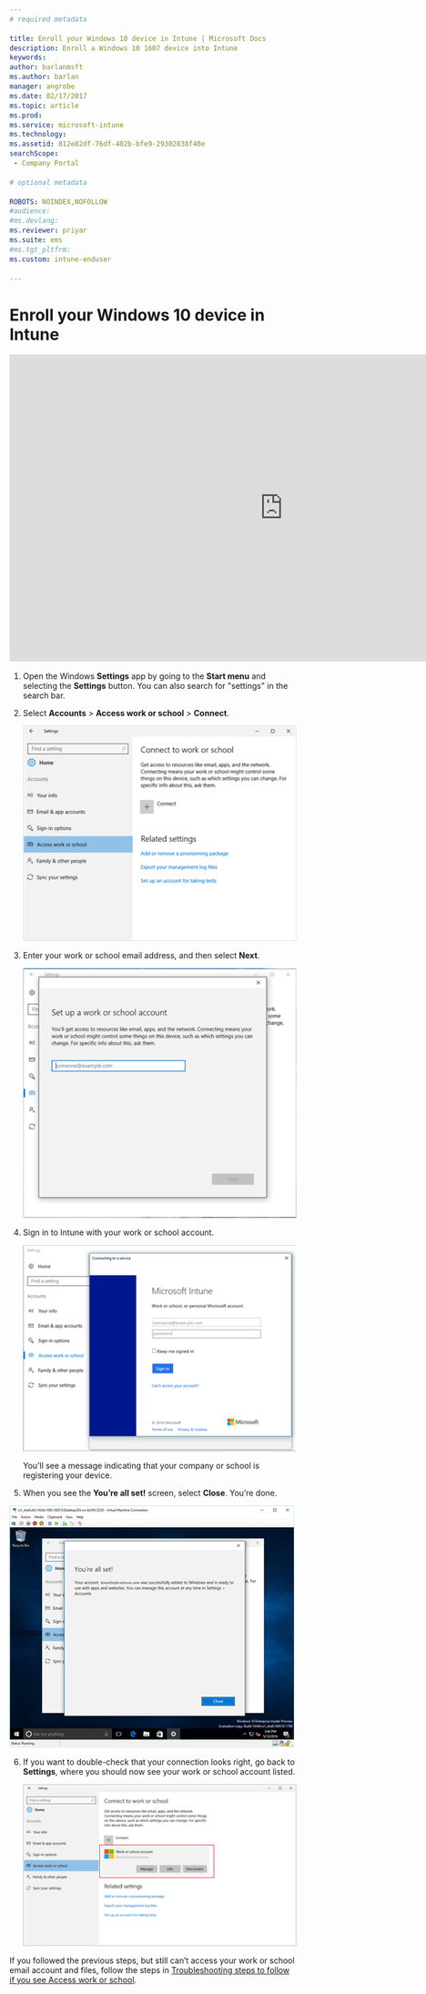```yaml
---
# required metadata

title: Enroll your Windows 10 device in Intune | Microsoft Docs
description: Enroll a Windows 10 1607 device into Intune
keywords:
author: barlanmsft
ms.author: barlan
manager: angrobe
ms.date: 02/17/2017
ms.topic: article
ms.prod:
ms.service: microsoft-intune
ms.technology:
ms.assetid: 812e82df-76df-402b-bfe9-29302838f40e
searchScope:
 - Company Portal

# optional metadata

ROBOTS: NOINDEX,NOFOLLOW
#audience:
#ms.devlang:
ms.reviewer: priyar
ms.suite: ems
#ms.tgt_pltfrm:
ms.custom: intune-enduser

---
```


# Enroll your Windows 10 device in Intune

<iframe src="https://channel9.msdn.com/Series/IntuneEnrollment/Windows-Enrollment-with-AAD/player" width="960" height="540" allowFullScreen frameBorder="0"></iframe>

1.  Open the Windows **Settings** app by going to the **Start menu** and selecting the **Settings** button. You can also search for "settings" in the search bar.

2. Select **Accounts** > **Access work or school** > **Connect**.

    ![Select Access work school account](./media/w10-enroll-rs1-connect-to-work-or-school.png)

3.  Enter your work or school email address, and then select **Next**.

    ![Enter your work or school-account](./media/w10-enroll-rs1-set-up-work-or-school-account.png)

4. Sign in to Intune with your work or school account.

	![Add a work or school account](./media/w10-enroll-rs1-enter-your-credentials.png)

	You’ll see a message indicating that your company or school is registering your device.

5. When you see the **You’re all set!** screen, select **Close**. You’re done.

  ![Select close on the "You're all set!" screen](./media/w10-enroll-rs1-youre-all-set.png)

6. If you want to double-check that your connection looks right, go back to **Settings**, where you should now see your work or school account listed.

	![Validate that the connection was set up correctly](./media/w10-enroll-rs1-validate-successful-enrollment.png)

If you followed the previous steps, but still can’t access your work or school email account and files, follow the steps in [Troubleshooting steps to follow if you see Access work or school](troubleshoot-your-windows-10-device-windows.md#troubleshooting-steps-to-follow-if-you-see-access-work-or-school).
